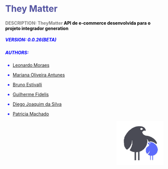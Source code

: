 <body style="color:blue">


# <span style="color: #5353A1">They Matter  </span> 
 

#### <span style="color:gray">DESCRIPTION: **TheyMatter**</span> <span style="color: black"> API de e-commerce desenvolvida para o projeto integrador generation </span>

 ##### VERSION: 0.0.26(BETA)
 ##### AUTHORS: 
  * [Leonardo Moraes](https://www.linkedin.com/in/leommagalhaes/)
      
  * [Mariana Oliveira Antunes](https://www.linkedin.com/in/mariana-antunes-oliveira-70259491/)
  * [Bruno Estivalli](http://linkedin.com/in/bruno-estivalli-vicente-61b007202)
  * [Guilherme Fidelis](https://www.linkedin.com/in/guifidelis/)
  * [Diego Joaquim da Silva](https://www.linkedin.com/in/diego-silva-061527156/)
  * [Patricia Machado](https://www.linkedin.com/in/patricia-machado-0ba0111ba/)

  <span style="
        float: right">![They-matter-logo](Assets/image%20(1).png)</span>
   
